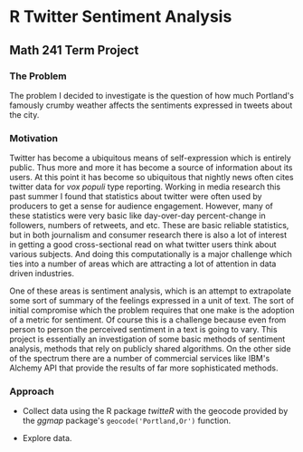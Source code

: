 # R Twitter Sentiment Analysis
## Math 241 Term Project

### The Problem
The problem I decided to investigate is the question of how much Portland's famously crumby weather affects the sentiments expressed in tweets about the city.

### Motivation
Twitter has become a ubiquitous means of self-expression which is entirely public. Thus more and more it has become a source of information about its users. At this point it has become so ubiquitous that nightly news often cites twitter data for *vox populi* type reporting. Working in media research this past summer I found that statistics about twitter were often used by producers to get a sense for audience engagement. However, many of these statistics were very basic like day-over-day percent-change in followers, numbers of retweets, and etc. These are basic reliable statistics, but in both journalism and consumer research there is also a lot of interest in getting a good cross-sectional read on what twitter users think about various subjects. And doing this computationally is a major challenge which ties into a number of areas which are attracting a lot of attention in data driven industries. 

One of these areas is sentiment analysis, which is an attempt to extrapolate some sort of summary of the feelings expressed in a unit of text. The sort of initial compromise which the problem requires that one make is the adoption of a metric for sentiment. Of course this is a challenge because even from person to person the perceived sentiment in a text is going to vary. This project is essentially an investigation of some basic methods of sentiment analysis, methods that rely on publicly shared algorithms. On the other side of the spectrum there are a number of commercial services like IBM's Alchemy API that provide the results of far more sophisticated methods.

### Approach
* Collect data using the R package _twitteR_ with the geocode provided by the _ggmap_ package's `geocode('Portland,Or')` function.

* Explore data.
